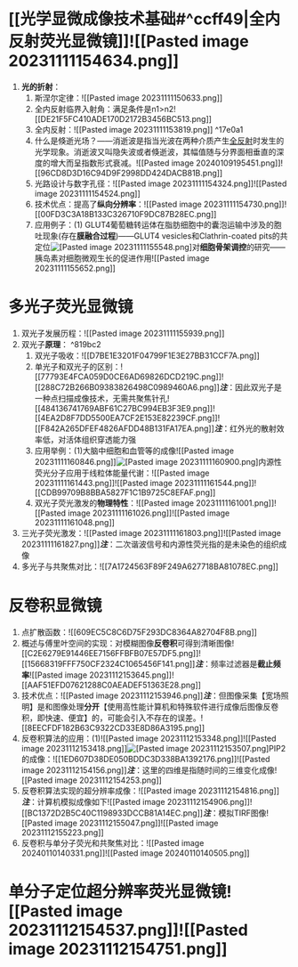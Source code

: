 # [[光学显微成像技术基础#^ccff49|全内反射荧光显微镜]]![[Pasted image 20231111154634.png]]
1. **光的折射**：
	1. 斯涅尔定律：![[Pasted image 20231111150633.png]]
	2. 全内反射临界入射角：满足条件是n1>n2![[DE21F5FC410ADE170D2172B3456BC513.png]]
	3. 全内反射：![[Pasted image 20231111153819.png]] ^17e0a1
	4. 什么是倏逝光场？——消逝波是指当光波在两种介质产生[全反射](https://baike.baidu.com/item/%E5%85%A8%E5%8F%8D%E5%B0%84/0?fromModule=lemma_inlink)时发生的光学现象。消逝波又叫隐失波或者倏逝波，其幅值随与分界面相垂直的深度的增大而呈指数形式衰减。![[Pasted image 20240109195451.png]]![[96CD8D3D16C94D9F2998DD424DACB81B.png]]
	5. 光路设计与数字孔径：![[Pasted image 20231111154324.png]]![[Pasted image 20231111154524.png]]
	6. 技术优点：提高了**纵向分辨率**：![[Pasted image 20231111154730.png]]![[00FD3C3A18B133C326710F9DC87B28EC.png]]
	7. 应用例子：(1) GLUT4葡萄糖转运体在脂肪细胞中的囊泡运输中涉及的胞吐现象(存在**膜融合过程**)——GLUT4 vesicles和Clathrin-coated pits的共定位![[Pasted image 20231111155548.png]](2)对**细胞骨架调控**的研究——胰岛素对细胞微观生长的促进作用![[Pasted image 20231111155652.png]]
# 多光子荧光显微镜
1. 双光子发展历程：![[Pasted image 20231111155939.png]]
2. 双光子**原理**： ^819bc2
	1. 双光子吸收：![[D7BE1E3201F04799F1E3E27BB31CCF7A.png]]
	2. 单光子和双光子的区别：![[77793E4FCA059D0CE6AD69826DCD219C.png]]![[288C72B266B09383826498C0989460A6.png]]***注***：因此双光子是一种点扫描成像技术，无需共聚焦针孔![[484136741769ABF61C27BC994EB3F3E9.png]]![[4EA2D8F7DD5500EA7CF2E153E82239CF.png]]![[F842A265DFEF4826AFDD48B131FA17EA.png]]***注***：红外光的散射效率低，对活体组织穿透能力强
	3. 应用举例：(1)大脑中细胞和血管等的成像![[Pasted image 20231111160846.png]]![[Pasted image 20231111160900.png]](2)内源性荧光分子应用于线粒体能量代谢：![[Pasted image 20231111161443.png]]![[Pasted image 20231111161544.png]]![[CDB99709B8BBA5827F1C1B9725C8EFAF.png]]
	4. 双光子荧光激发的**物理特性**：![[Pasted image 20231111161001.png]]![[Pasted image 20231111161026.png]]![[Pasted image 20231111161048.png]]
3. 三光子荧光激发：![[Pasted image 20231111161803.png]]![[Pasted image 20231111161827.png]]***注***：二次谐波信号和内源性荧光指的是未染色的组织成像
4. 多光子与共聚焦对比：![[7A1724563F89F249A627718BA81078EC.png]]
# 反卷积显微镜
1. 点扩散函数：![[609EC5C8C6D75F293DC8364A82704F8B.png]]
2. 概述与傅里叶空间的实现：对模糊图像**反卷积**可得到清晰图像![[C2E6279E91446EE7156FFBFB07E57DF5.png]]![[15668319FFF750CF2324C1065456F141.png]]***注***：频率过滤器是**截止频率**![[Pasted image 20231112153645.png]]![[AAF51EFD07621288C0AEADEF51363E28.png]]
3. 技术优点：![[Pasted image 20231112153946.png]]***注***：但图像采集【宽场照明】是和图像处理**分开**【使用高性能计算机和特殊软件进行成像后图像反卷积，即快速、便宜】的，可能会引入不存在的误差。![[8EECFDF182B63C9322CD33E8D86A3195.png]]
4. 反卷积算法的应用：(1)![[Pasted image 20231112153348.png]]![[Pasted image 20231112153418.png]]![[Pasted image 20231112153507.png]](2)PIP2的成像：![[1ED607D38DE050BDDC3D338BA1392176.png]]![[Pasted image 20231112154156.png]]***注***：这里的四维是指随时间的三维变化成像![[Pasted image 20231112154253.png]]
5. 反卷积算法实现的超分辨率成像：![[Pasted image 20231112154816.png]]***注***：计算机模拟成像如下![[Pasted image 20231112154906.png]]![[BC1372D2B5C40C1198933DCCB81A14EC.png]]***注***：模拟TIRF图像![[Pasted image 20231112155047.png]]![[Pasted image 20231112155223.png]]
6. 反卷积与单分子荧光和共聚焦对比：![[Pasted image 20240110140331.png]]![[Pasted image 20240110140505.png]]
# 单分子定位超分辨率荧光显微镜![[Pasted image 20231112154537.png]]![[Pasted image 20231112154751.png]]

